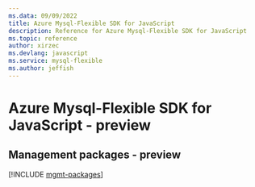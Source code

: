 ```yaml
---
ms.data: 09/09/2022
title: Azure Mysql-Flexible SDK for JavaScript
description: Reference for Azure Mysql-Flexible SDK for JavaScript
ms.topic: reference
author: xirzec
ms.devlang: javascript
ms.service: mysql-flexible
ms.author: jeffish
---
```

# Azure Mysql-Flexible SDK for JavaScript - preview

## Management packages - preview
[!INCLUDE [mgmt-packages](mysql-flexible-mgmt-index.md)]
